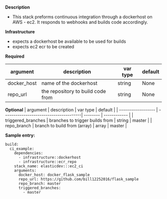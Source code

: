 **Description**

  - This stack preforms continuous integration through a dockerhost on AWS - ec2.  It responds to webhooks and builds code accordingly.

**Infrastructure**
  - expects a dockerhost be available to be used for builds
  - expects ec2 ecr to be created

**Required**

| argument           | description                            | var type |  default      |
| ------------------ | ---------------------------------------| -------- | ------------- |
| docker_host        | name of the dockerhost                 | string   |  None         |
| repo_url           | the repository to build code from      | string   |  None         |

**Optional**
| argument           | description                            | var type | default      |
| ------------------ | ---------------------------------------| -------- | ------------ |
| triggered_branches | branches to trigger builds from        | string   | master       |
| repo_branch        | branch to build from (array)           | array    | master       |
  
**Sample entry:**

```
build:
  ci_example:
    dependencies: 
      - infrastructure::dockerhost
      - infrastructure::ecr_repo
    stack_name: elasticdev:::ec2_ci
    arguments:
      docker_host: docker_flask_sample
      repo_url: https://github.com/bill12252016/flask_sample
      repo_branch: master
      triggered_branches:
        - master
```








